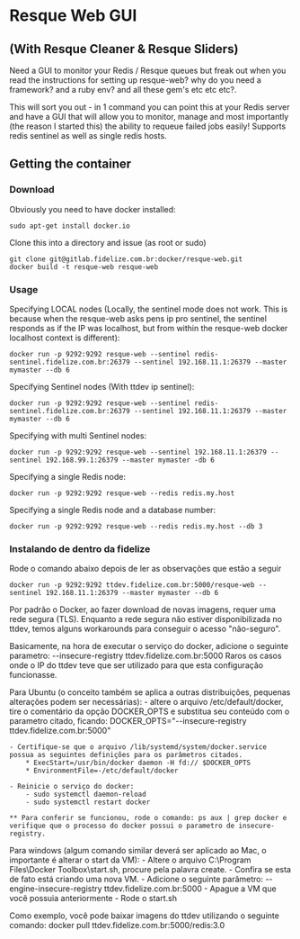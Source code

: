 # Resque Web GUI

## (With Resque Cleaner & Resque Sliders)

Need a GUI to monitor your Redis / Resque queues but freak out when you read the instructions for setting up resque-web? why do you need a framework? and a ruby env? and all these gem's etc etc etc?.

This will sort you out - in 1 command you can point this at your Redis server and have a GUI that will allow you to monitor, manage and most importantly (the reason I started this) the ability to requeue failed jobs easily!
Supports redis sentinel as well as single redis hosts.

## Getting the container

### Download

Obviously you need to have docker installed:

	sudo apt-get install docker.io

Clone this into a directory and issue (as root or sudo)

	git clone git@gitlab.fidelize.com.br:docker/resque-web.git
	docker build -t resque-web resque-web

### Usage

Specifying LOCAL nodes (Locally, the sentinel mode does not work. This is because when the resque-web asks pens ip pro sentinel, the sentinel responds as if the IP was localhost, but from within the resque-web docker localhost context is different):

```
docker run -p 9292:9292 resque-web --sentinel redis-sentinel.fidelize.com.br:26379 --sentinel 192.168.11.1:26379 --master mymaster --db 6
```

Specifying Sentinel nodes (With ttdev ip sentinel):

```
docker run -p 9292:9292 resque-web --sentinel redis-sentinel.fidelize.com.br:26379 --sentinel 192.168.11.1:26379 --master mymaster --db 6
```

Specifying with multi Sentinel nodes:

```
docker run -p 9292:9292 resque-web --sentinel 192.168.11.1:26379 --sentinel 192.168.99.1:26379 --master mymaster -db 6
```

Specifying a single Redis node:

```
docker run -p 9292:9292 resque-web --redis redis.my.host
```

Specifying a single Redis node and a database number:

```
docker run -p 9292:9292 resque-web --redis redis.my.host --db 3
```

### Instalando de dentro da fidelize

Rode o comando abaixo depois de ler as observações que estão a seguir

```
docker run -p 9292:9292 ttdev.fidelize.com.br:5000/resque-web --sentinel 192.168.11.1:26379 --master mymaster --db 6
```

Por padrão o Docker, ao fazer download de novas imagens, requer uma rede segura (TLS).
Enquanto a rede segura não estiver disponibilizada no ttdev, temos alguns workarounds para conseguir o acesso "não-seguro".

Basicamente, na hora de executar o serviço do docker, adicione o seguinte parametro: --insecure-registry ttdev.fidelize.com.br:5000
Raros os casos onde o IP do ttdev teve que ser utilizado para que esta configuração funcionasse.

Para Ubuntu (o conceito também se aplica a outras distribuições, pequenas alterações podem ser necessárias):
    - altere o arquivo /etc/default/docker, tire o comentário da opção DOCKER_OPTS e substitua seu conteúdo com o parametro citado, ficando:
        DOCKER_OPTS="--insecure-registry ttdev.fidelize.com.br:5000"

    - Certifique-se que o arquivo /lib/systemd/system/docker.service possua as seguintes definições para os parâmetros citados.
        * ExecStart=/usr/bin/docker daemon -H fd:// $DOCKER_OPTS
        * EnvironmentFile=-/etc/default/docker

    - Reinicie o serviço do docker:
        - sudo systemctl daemon-reload
        - sudo systemctl restart docker

    ** Para conferir se funcionou, rode o comando: ps aux | grep docker e verifique que o processo do docker possui o parametro de insecure-registry.

Para windows (algum comando similar deverá ser aplicado ao Mac, o importante é alterar o start da VM):
    - Altere o arquivo C:\Program Files\Docker Toolbox\start.sh, procure pela palavra create.
    - Confira se esta de fato está criando uma nova VM.
    - Adicione o seguinte parâmetro: --engine-insecure-registry ttdev.fidelize.com.br:5000
    - Apague a VM que você possuia anteriormente
    - Rode o start.sh

Como exemplo, você pode baixar imagens do ttdev utilizando o seguinte comando:
docker pull ttdev.fidelize.com.br:5000/redis:3.0
